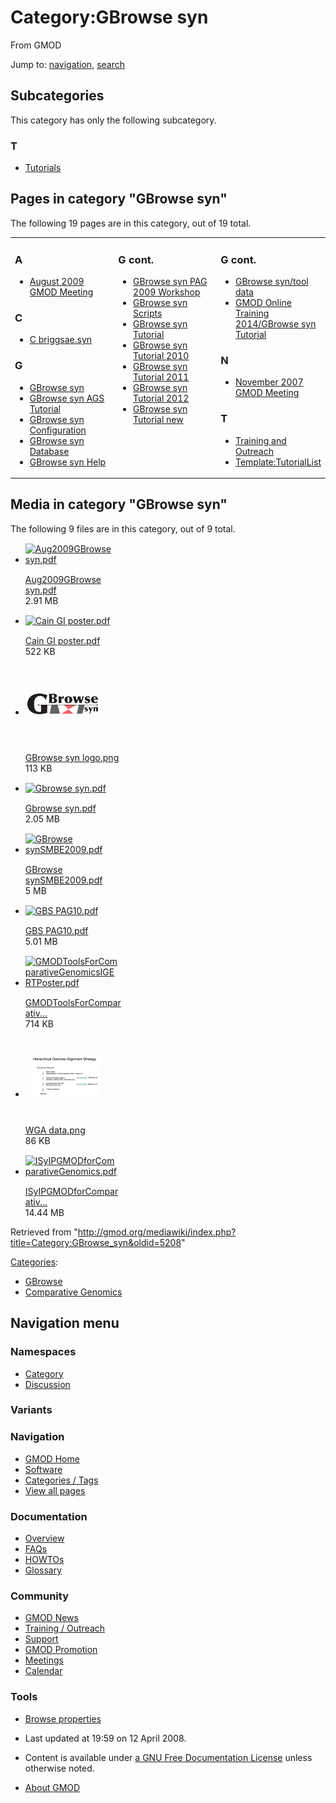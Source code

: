 <div id="mw-page-base" class="noprint">

</div>

<div id="mw-head-base" class="noprint">

</div>

<div id="content" class="mw-body" role="main">

<span id="top"></span>

<div id="mw-js-message" style="display:none;">

</div>



# <span dir="auto">Category:GBrowse syn</span>

<div id="bodyContent">

<div id="siteSub">

From GMOD

</div>

<div id="contentSub">

</div>

<div id="jump-to-nav" class="mw-jump">

Jump to: [navigation](#mw-navigation), [search](#p-search)

</div>

<div id="mw-content-text" class="mw-content-ltr" lang="en" dir="ltr">

<div lang="en" dir="ltr">

<div id="mw-subcategories">

## Subcategories

This category has only the following subcategory.

<div class="mw-content-ltr" lang="en" dir="ltr">

### T

- [Tutorials](Category:Tutorials "Category:Tutorials")

</div>

</div>

<div id="mw-pages">

## Pages in category "GBrowse syn"

The following 19 pages are in this category, out of 19 total.

<div class="mw-content-ltr" lang="en" dir="ltr">

<table style="width: 100%;">
<colgroup>
<col style="width: 33%" />
<col style="width: 33%" />
<col style="width: 33%" />
</colgroup>
<tbody>
<tr class="odd" style="vertical-align: top;">
<td style="width: 33.3%"><h3 id="a">A</h3>
<ul>
<li><a href="August_2009_GMOD_Meeting"
title="August 2009 GMOD Meeting">August 2009 GMOD Meeting</a></li>
</ul>
<h3 id="c">C</h3>
<ul>
<li><a href="C_briggsae.syn" title="C briggsae.syn">C
briggsae.syn</a></li>
</ul>
<h3 id="g">G</h3>
<ul>
<li><a href="GBrowse_syn.1" title="GBrowse syn">GBrowse syn</a></li>
<li><a href="GBrowse_syn_AGS_Tutorial"
title="GBrowse syn AGS Tutorial">GBrowse syn AGS Tutorial</a></li>
<li><a href="GBrowse_syn_Configuration"
title="GBrowse syn Configuration">GBrowse syn Configuration</a></li>
<li><a href="GBrowse_syn_Database" title="GBrowse syn Database">GBrowse
syn Database</a></li>
<li><a href="GBrowse_syn_Help" title="GBrowse syn Help">GBrowse syn
Help</a></li>
</ul></td>
<td style="width: 33.3%"><h3 id="g-cont.">G cont.</h3>
<ul>
<li><a href="GBrowse_syn_PAG_2009_Workshop"
title="GBrowse syn PAG 2009 Workshop">GBrowse syn PAG 2009
Workshop</a></li>
<li><a href="GBrowse_syn_Scripts" title="GBrowse syn Scripts">GBrowse
syn Scripts</a></li>
<li><span class="redirect-in-category"><a href="GBrowse_syn_Tutorial"
class="mw-redirect" title="GBrowse syn Tutorial">GBrowse syn
Tutorial</a></span></li>
<li><a href="GBrowse_syn_Tutorial_2010"
title="GBrowse syn Tutorial 2010">GBrowse syn Tutorial 2010</a></li>
<li><a href="GBrowse_syn_Tutorial_2011"
title="GBrowse syn Tutorial 2011">GBrowse syn Tutorial 2011</a></li>
<li><a href="GBrowse_syn_Tutorial_2012"
title="GBrowse syn Tutorial 2012">GBrowse syn Tutorial 2012</a></li>
<li><a href="GBrowse_syn_Tutorial_new"
title="GBrowse syn Tutorial new">GBrowse syn Tutorial new</a></li>
</ul></td>
<td style="width: 33.3%"><h3 id="g-cont.-1">G cont.</h3>
<ul>
<li><a href="GBrowse_syn/tool_data"
title="GBrowse syn/tool data">GBrowse syn/tool data</a></li>
<li><a href="GMOD_Online_Training_2014/GBrowse_syn_Tutorial"
title="GMOD Online Training 2014/GBrowse syn Tutorial">GMOD Online
Training 2014/GBrowse syn Tutorial</a></li>
</ul>
<h3 id="n">N</h3>
<ul>
<li><a href="November_2007_GMOD_Meeting"
title="November 2007 GMOD Meeting">November 2007 GMOD Meeting</a></li>
</ul>
<h3 id="t-1">T</h3>
<ul>
<li><a href="Training_and_Outreach"
title="Training and Outreach">Training and Outreach</a></li>
<li><a href="Template:TutorialList"
title="Template:TutorialList">Template:TutorialList</a></li>
</ul></td>
</tr>
</tbody>
</table>

</div>

</div>

<div id="mw-category-media">

## Media in category "GBrowse syn"

The following 9 files are in this category, out of 9 total.

- <div style="width: 155px">

  <div class="thumb" style="width: 150px;">

  <div style="margin:15px auto;">

  <a href="File:Aug2009GBrowse_syn.pdf" class="image"><img
  src="../mediawiki/skins/common/images/icons/fileicon-pdf.png"
  width="120" height="120" alt="Aug2009GBrowse syn.pdf" /></a>

  </div>

  </div>

  <div class="gallerytext">

  [Aug2009GBrowse
  syn.pdf](File:Aug2009GBrowse_syn.pdf "File:Aug2009GBrowse syn.pdf")  
  2.91 MB  

  </div>

  </div>

- <div style="width: 155px">

  <div class="thumb" style="width: 150px;">

  <div style="margin:15px auto;">

  <a href="File:Cain_GI_poster.pdf" class="image"><img
  src="../mediawiki/skins/common/images/icons/fileicon-pdf.png"
  width="120" height="120" alt="Cain GI poster.pdf" /></a>

  </div>

  </div>

  <div class="gallerytext">

  [Cain GI
  poster.pdf](File:Cain_GI_poster.pdf "File:Cain GI poster.pdf")  
  522 KB  

  </div>

  </div>

- <div style="width: 155px">

  <div class="thumb" style="width: 150px;">

  <div style="margin:56px auto;">

  <a href="File:GBrowse_syn_logo.png" class="image"><img
  src="../mediawiki/images/thumb/4/44/GBrowse_syn_logo.png/120px-GBrowse_syn_logo.png"
  width="120" height="38" alt="GBrowse syn logo.png" /></a>

  </div>

  </div>

  <div class="gallerytext">

  [GBrowse syn
  logo.png](File:GBrowse_syn_logo.png "File:GBrowse syn logo.png")  
  113 KB  

  </div>

  </div>

- <div style="width: 155px">

  <div class="thumb" style="width: 150px;">

  <div style="margin:15px auto;">

  <a href="File:Gbrowse_syn.pdf" class="image"><img
  src="../mediawiki/skins/common/images/icons/fileicon-pdf.png"
  width="120" height="120" alt="Gbrowse syn.pdf" /></a>

  </div>

  </div>

  <div class="gallerytext">

  [Gbrowse syn.pdf](File:Gbrowse_syn.pdf "File:Gbrowse syn.pdf")  
  2.05 MB  

  </div>

  </div>

- <div style="width: 155px">

  <div class="thumb" style="width: 150px;">

  <div style="margin:15px auto;">

  <a href="File:GBrowse_synSMBE2009.pdf" class="image"><img
  src="../mediawiki/skins/common/images/icons/fileicon-pdf.png"
  width="120" height="120" alt="GBrowse synSMBE2009.pdf" /></a>

  </div>

  </div>

  <div class="gallerytext">

  [GBrowse
  synSMBE2009.pdf](File:GBrowse_synSMBE2009.pdf "File:GBrowse synSMBE2009.pdf")  
  5 MB  

  </div>

  </div>

- <div style="width: 155px">

  <div class="thumb" style="width: 150px;">

  <div style="margin:15px auto;">

  <a href="File:GBS_PAG10.pdf" class="image"><img
  src="../mediawiki/skins/common/images/icons/fileicon-pdf.png"
  width="120" height="120" alt="GBS PAG10.pdf" /></a>

  </div>

  </div>

  <div class="gallerytext">

  [GBS PAG10.pdf](File:GBS_PAG10.pdf "File:GBS PAG10.pdf")  
  5.01 MB  

  </div>

  </div>

- <div style="width: 155px">

  <div class="thumb" style="width: 150px;">

  <div style="margin:15px auto;">

  <a href="File:GMODToolsForComparativeGenomicsIGERTPoster.pdf"
  class="image"><img
  src="../mediawiki/skins/common/images/icons/fileicon-pdf.png"
  width="120" height="120"
  alt="GMODToolsForComparativeGenomicsIGERTPoster.pdf" /></a>

  </div>

  </div>

  <div class="gallerytext">

  [GMODToolsForComparativ...](File:GMODToolsForComparativeGenomicsIGERTPoster.pdf "File:GMODToolsForComparativeGenomicsIGERTPoster.pdf")  
  714 KB  

  </div>

  </div>

- <div style="width: 155px">

  <div class="thumb" style="width: 150px;">

  <div style="margin:40.5px auto;">

  <a href="File:WGA_data.png" class="image"><img
  src="../mediawiki/images/thumb/c/cf/WGA_data.png/120px-WGA_data.png"
  width="120" height="69" alt="WGA data.png" /></a>

  </div>

  </div>

  <div class="gallerytext">

  [WGA data.png](File:WGA_data.png "File:WGA data.png")  
  86 KB  

  </div>

  </div>

- <div style="width: 155px">

  <div class="thumb" style="width: 150px;">

  <div style="margin:15px auto;">

  <a href="File:ISyIPGMODforComparativeGenomics.pdf" class="image"><img
  src="../mediawiki/skins/common/images/icons/fileicon-pdf.png"
  width="120" height="120"
  alt="ISyIPGMODforComparativeGenomics.pdf" /></a>

  </div>

  </div>

  <div class="gallerytext">

  [ISyIPGMODforComparativ...](File:ISyIPGMODforComparativeGenomics.pdf "File:ISyIPGMODforComparativeGenomics.pdf")  
  14.44 MB  

  </div>

  </div>

</div>

</div>

</div>

<div class="printfooter">

Retrieved from
"<http://gmod.org/mediawiki/index.php?title=Category:GBrowse_syn&oldid=5208>"

</div>

<div id="catlinks" class="catlinks">

<div id="mw-normal-catlinks" class="mw-normal-catlinks">

[Categories](Special:Categories "Special:Categories"):

- [GBrowse](Category:GBrowse "Category:GBrowse")
- [Comparative
  Genomics](Category:Comparative_Genomics "Category:Comparative Genomics")

</div>

</div>

<div class="visualClear">

</div>

</div>

</div>

<div id="mw-navigation">

## Navigation menu

<div id="mw-head">



<div id="left-navigation">

<div id="p-namespaces" class="vectorTabs" role="navigation"
aria-labelledby="p-namespaces-label">

### Namespaces

- <span id="ca-nstab-category"><a href="Category:GBrowse_syn" accesskey="c"
  title="View the category page [c]">Category</a></span>
- <span id="ca-talk"><a
  href="http://gmod.org/mediawiki/index.php?title=Category_talk:GBrowse_syn&amp;action=edit&amp;redlink=1"
  accesskey="t"
  title="Discussion about the content page [t]">Discussion</a></span>

</div>

<div id="p-variants" class="vectorMenu emptyPortlet" role="navigation"
aria-labelledby="p-variants-label">

### 

### Variants[](#)

<div class="menu">

</div>

</div>

</div>





</div>

</div>

</div>

<div id="mw-panel">

<div id="p-logo" role="banner">

<a href="Main_Page"
style="background-image: url(../images/GMOD-cogs.png);"
title="Visit the main page"></a>

</div>

<div id="p-Navigation" class="portal" role="navigation"
aria-labelledby="p-Navigation-label">

### Navigation

<div class="body">

- <span id="n-GMOD-Home">[GMOD Home](Main_Page)</span>
- <span id="n-Software">[Software](GMOD_Components)</span>
- <span id="n-Categories-.2F-Tags">[Categories /
  Tags](Categories)</span>
- <span id="n-View-all-pages">[View all pages](Special:AllPages)</span>

</div>

</div>

<div id="p-Documentation" class="portal" role="navigation"
aria-labelledby="p-Documentation-label">

### Documentation

<div class="body">

- <span id="n-Overview">[Overview](Overview)</span>
- <span id="n-FAQs">[FAQs](Category:FAQ)</span>
- <span id="n-HOWTOs">[HOWTOs](Category:HOWTO)</span>
- <span id="n-Glossary">[Glossary](Glossary)</span>

</div>

</div>

<div id="p-Community" class="portal" role="navigation"
aria-labelledby="p-Community-label">

### Community

<div class="body">

- <span id="n-GMOD-News">[GMOD News](GMOD_News)</span>
- <span id="n-Training-.2F-Outreach">[Training /
  Outreach](Training_and_Outreach)</span>
- <span id="n-Support">[Support](Support)</span>
- <span id="n-GMOD-Promotion">[GMOD Promotion](GMOD_Promotion)</span>
- <span id="n-Meetings">[Meetings](Meetings)</span>
- <span id="n-Calendar">[Calendar](Calendar)</span>

</div>

</div>

<div id="p-tb" class="portal" role="navigation"
aria-labelledby="p-tb-label">

### Tools

<div class="body">


- <span id="t-smwbrowselink"><a href="Special:Browse/Category:GBrowse_syn" rel="smw-browse">Browse
  properties</a></span>


</div>

</div>

</div>

</div>

<div id="footer" role="contentinfo">

- <span id="footer-info-lastmod">Last updated at 19:59 on 12 April
  2008.</span>
<!-- - <span id="footer-info-viewcount">19,011 page views.</span> -->
- <span id="footer-info-copyright">Content is available under
  <a href="http://www.gnu.org/licenses/fdl-1.3.html" class="external"
  rel="nofollow">a GNU Free Documentation License</a> unless otherwise
  noted.</span>

<!-- -->

- <span id="footer-places-about">[About
  GMOD](GMOD:About "GMOD:About")</span>

<!-- -->






</div>
